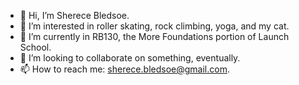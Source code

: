 - 👋 Hi, I’m Sherece Bledsoe.
- 👀 I’m interested in roller skating, rock climbing, yoga, and my cat.
- 🌱 I’m currently in RB130, the More Foundations portion of Launch School.
- 💞️ I’m looking to collaborate on something, eventually.
- 📫 How to reach me: sherece.bledsoe@gmail.com.

<!---
skbledsoe/skbledsoe is a ✨ special ✨ repository because its `README.md` (this file) appears on your GitHub profile.
You can click the Preview link to take a look at your changes.
--->
